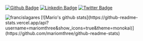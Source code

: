 [![Github Badge](https://img.shields.io/badge/-Github-000?style=flat-square&logo=Github&logoColor=white&link=https://github.com/mariomthree)](https://github.com/mariomthree)
[![Linkedin Badge](https://img.shields.io/badge/-LinkedIn-blue?style=flat-square&logo=Linkedin&logoColor=white&link=https://www.linkedin.com/in/mario-manuel-mabande-23bb891b6/)](https://www.linkedin.com/in/mario-manuel-mabande-23bb891b6/)
[![Twitter Badge](https://img.shields.io/badge/-Twitter-1ca0f1?style=flat-square&labelColor=1ca0f1&logo=twitter&logoColor=white&link=https://twitter.com/mariomthree)](https://twitter.com/mariomthree)

<img align="left" src="https://github-readme-stats.vercel.app/api/top-langs/?username=mariomthree&theme=prussian&hide=html,dockerfile" alt="francislagares" />
[![Mario's github stats](https://github-readme-stats.vercel.app/api?username=mariomthree&show_icons=true&theme=monokai)](https://github.com/mariomthree/github-readme-stats)

